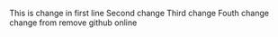 This is change in first line
Second change 
Third change
Fouth change
change from remove github online
